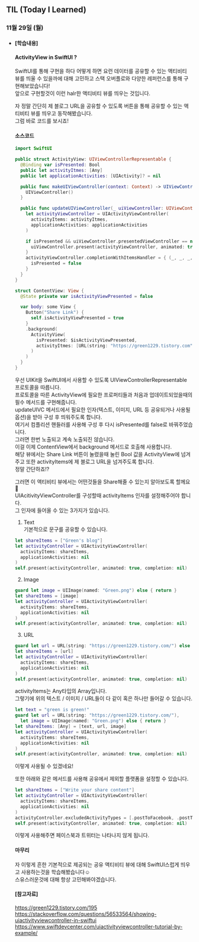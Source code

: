 ## TIL (Today I Learned)

### 11월 29일 (월)   

- #### [학습내용]
  
  #### ActivityView in SwiftUI ?           

  SwiftUI를 통해 구현을 하다 어떻게 하면 요런 데이터를 공유할 수 있는 액티비티 뷰를 띄울 수 있을까에 대해 고민하고 스택 오버플로와 다양한 레퍼런스를 통해 구현해보았습니다!   
  앞으로 구현할것이 이런 halr한 액티비티 뷰를 띄우는 것입니다.   

  자 정말 간단히 제 블로그 URL을 공유할 수 있도록 버튼을 통해 공유할 수 있는 액티비티 뷰를 띄우고 동작해봤습니다.   
  그럼 바로 코드를 보시죠!   

  #### 소스코드   
  ```swift
  import SwiftUI
  
  public struct ActivityView: UIViewControllerRepresentable {
    @Binding var isPresented: Bool
    public let activityItmes: [Any]
    public let applicationActivities: [UIActivity]? = nil
  
    public func makeUIViewController(context: Context) -> UIViewController {
      UIViewController()
    }
  
    public func updateUIViewController(_ uiViewController: UIViewController, context: Context) {
      let activityViewController = UIActivityViewController(
        activityItems: activityItmes,
        applicationActivities: applicationActivities
      )
  
      if isPresented && uiViewController.presentedViewController == nil {
        uiViewController.present(activityViewController, animated: true)
      }
      activityViewController.completionWithItemsHandler = { (_, _, _, _) in
        isPresented = false
      }
    }
  }
  
  struct ContentView: View {
    @State private var isActivityViewPresented = false
  
    var body: some View {
      Button("Share Link") {
        self.isActivityViewPresented = true
      }
      .background(
        ActivityView(
          isPresented: $isActivityViewPresented,
          activityItmes: [URL(string: "https://green1229.tistory.com")!]
        )
      )
    }
  }
  ```
  우선 UIKit을 SwiftUI에서 사용할 수 있도록 UIViewControllerRepresentable 프로토콜을 따릅니다.   
  프로토콜을 따른 ActivityView에 필요한 프로퍼티들과 처음과 업데이트되었을때의 필수 메서드를 구현해줍니다.   
  updateUIVC 메서드에서 필요한 인자(텍스트, 이미지, URL 등 공유되거나 사용될 옵션)을 받아 구성 후 띄워주도록 합니다.   
  여기서 컴플리션 핸들러를 사용해 구성 후 다시 isPresented를 false로 바꿔주었습니다.   
  그러면 한번 노출되고 계속 노출되진 않습니다.   
  이걸 이제 ContentView에서 background 메서드로 호출해 사용합니다.   
  해당 뷰에서는 Share Link 버튼이 눌렸을때 눌린 Bool 값을 ActivityView에 넘겨주고 또한 activityItems에 제 블로그 URL을 넘겨주도록 합니다.   
  정말 간단하죠!?   

  그러면 이 액티비티 뷰에서는 어떤것들을 Share해줄 수 있는지 알아보도록 할께요🙌   
  UIAcitivityViewController를 구성할때 activityItems 인자를 설정해주어야 합니다.   
  그 인자에 들어올 수 있는 3가지가 있습니다.   
  1. Text   
  기본적으로 문구를 공유할 수 있습니다.   
  ```swift
  let shareItems = ["Green's blog"]
  let activityController = UIActivityViewController(
    activityItems: shareItems,
    applicationActivities: nil
  )
  self.present(activityController, animated: true, completion: nil)
  ```
  2. Image   
  ```swift
  guard let image = UIImage(named: "Green.png") else { return }
  let shareItems = [image]
  let activityController = UIActivityViewController(
    activityItems: shareItems,
    applicationActivities: nil
  )
  self.present(activityController, animated: true, completion: nil)
  ```
  3. URL   
  ```swift
  guard let url = URL(string: "https://green1229.tistory.com/") else { return }
  let shareItems = [url]
  let activityController = UIActivityViewController(
    activityItems: shareItems,
    applicationActivities: nil
  )
  self.present(activityController, animated: true, completion: nil)
  ```
  activityItems는 Any타입의 Array입니다.   
  그렇기에 위의 텍스트 / 이미지 / URL들이 다 같이 혹은 하나만 들어갈 수 있습니다.   
  ```swift
  let text = "green is green!"
  guard let url = URL(string: "https://green1229.tistory.com/"),
    let image = UIImage(named: "Green.png") else { return }
  let shareItems: [Any] = [text, url, image]
  let activityController = UIActivityViewController(
    activityItems: shareItems,
    applicationActivities: nil
  )
  self.present(activityController, animated: true, completion: nil)
  ```
  이렇게 사용될 수 있겠네요!   

  또한 아래와 같은 메서드를 사용해 공유에서 제외할 플랫폼을 설정할 수 있습니다.   
  ```swift
  let shareItems = ["Write your share content"]
  let activityController = UIActivityViewController(
    activityItems: shareItems,
    applicationActivities: nil
  )
  activityController.excludedActivityTypes = [.postToFacebook, .postToTwitter]
  self.present(activityController, animated: true, completion: nil)
  ```
  이렇게 사용해주면 페이스북과 트위터는 나타나지 않게 됩니다.   

  #### 마무리   
  자 이렇게 흔한 기본적으로 제공되는 공유 액티비티 뷰에 대해 SwiftUI스럽게 띄우고 사용하는것을 학습해봤습니다☺️   
  스유스러운것에 대해 항상 고민해봐야겠습니다.   

  #### [참고자료]   
  https://green1229.tistory.com/195   
  https://stackoverflow.com/questions/56533564/showing-uiactivityviewcontroller-in-swiftui  
  https://www.swiftdevcenter.com/uiactivityviewcontroller-tutorial-by-example/   
